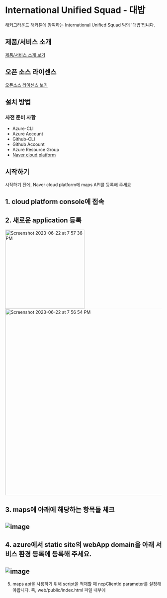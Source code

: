 # International Unified Squad - 대밥

해커그라운드 해커톤에 참여하는 International Unified Squad 팀의 '대밥'입니다.

## 제품/서비스 소개

<!-- 아래 링크는 지우지 마세요 -->
[제품/서비스 소개 보기](TOPIC.md)
<!-- 위 링크는 지우지 마세요 -->

## 오픈 소스 라이센스

<!-- 아래 링크는 지우지 마세요 -->
[오픈소스 라이센스 보기](./LICENSE)
<!-- 위 링크는 지우지 마세요 -->

## 설치 방법

### 사전 준비 사항

* Azure-CLI
* Azure Account
* Github-CLI
* Github Account
* Azure Resource Group
* [Naver cloud platform](https://console.ncloud.com/dashboard)

## 시작하기
시작하기 전에, Naver cloud platform에 maps API를 등록해 주세요

## 1. cloud platform console에 접속
   
## 2. 새로운 application 등록
   <img width="255" alt="Screenshot 2023-06-22 at 7 57 36 PM" src="https://github.com/hackersground-kr/IUS/assets/101318878/4fa6f458-4359-4a84-b20a-d1f75e2834d8">

   <img width="601" alt="Screenshot 2023-06-22 at 7 56 54 PM" src="https://github.com/hackersground-kr/IUS/assets/101318878/dea38a15-8c3b-4643-b65c-d3087365b816">
   
## 3. maps에 아래에 해당하는 항목들 체크
   ## ![image](https://github.com/hackersground-kr/IUS/assets/137250351/19d3e47d-955e-4d06-b876-b974a50d3d80)
## 4. azure에서 static site의 webApp domain을 아래 **서비스 환경 등록**에 등록해 주세요.
   ## ![image](https://github.com/hackersground-kr/IUS/assets/137250351/fc56399f-b7d9-4425-acf3-445c9992dc33)
   5. maps api을 사용하기 위해 script을 적재할 때 ncpClientId parameter를 설정해야합니다.
      즉, web/public/index.html 파일 내부에 <script> 태그 ncpClientId 파라미터를 자신이 등록한 네이버 API client-Id로 교체해주세요.

   ```
   <script type="text/javascript" src="https://openapi.map.naver.com/openapi/v3/maps.js?ncpClientId=YOUR_CLIENT_ID"></script>
   ```

## naver cloud platform 

이 프로젝트를 자신의 깃헙에 포킹하세요.

포킹한 아이디는 deployment에 쓰입니다.

<br>

```
다음 백엔드 자동화 툴을 다운받으세요.  (윈도우 파워쉘 스크립트)
```

[백엔드 자동화 툴](./auto-deploy-project.ps1)

```
프로비저닝과 깃허브 workflows 세팅을 도와줍니다.
```

<br>

```
다운 후 우클릭 -> Powershell에서 실행,
실행 시 UI 입력 창이 뜹니다.
여기에 Azure Resource Group을 입력하면
Github ID를 입력하는 창이 뜹니다.
위 정보를 모두 기입 시 자동으로 프로세스가 진행됩니다.
(중간중간 로그인이 필요하거나 selection 작업은 사용자가 직접 해야함)
```

<br>


```
매크로 스크립트를 실행 후 포킹한 프로젝트에 가서 Actions를 활성화 합니다.

활성화 후 다음과 같은 Github workflows를 실행합니다. (윈도우 파워쉘 스크립트)
```

```
gh auth login
gh workflow run "Azure deploy" --repo {{자신의 github id}}/IUS
```
